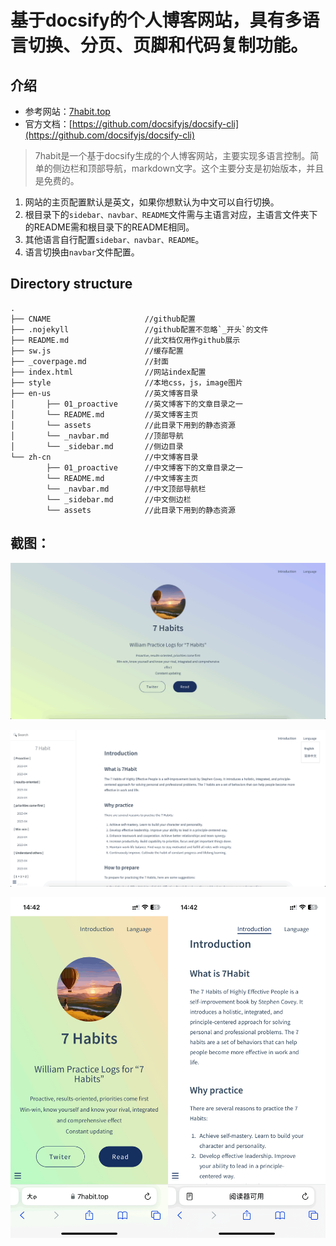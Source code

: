 # 基于docsify的个人博客网站，具有多语言切换、分页、页脚和代码复制功能。
## 介绍
- 参考网站：[7habit.top](https://7habit.top)
- 官方文档：[https://github.com/docsifyjs/docsify-cli](https://github.com/docsifyjs/docsify-cli)

>7habit是一个基于docsify生成的个人博客网站，主要实现多语言控制。简单的侧边栏和顶部导航，markdown文字。这个主要分支是初始版本，并且是免费的。
  1. 网站的主页配置默认是英文，如果你想默认为中文可以自行切换。
  2. 根目录下的`sidebar、navbar、README`文件需与主语言对应，主语言文件夹下的README需和根目录下的README相同。
  3. 其他语言自行配置`sidebar、navbar、README`。
  4. 语言切换由`navbar`文件配置。

## Directory structure
```
.  
├── CNAME                     //github配置  
├── .nojekyll                 //github配置不忽略`_开头`的文件  
├── README.md                 //此文档仅用作github展示  
├── sw.js                     //缓存配置  
├── _coverpage.md             //封面  
├── index.html                //网站index配置  
├── style                     //本地css，js，image图片  
├── en-us                     //英文博客目录  
│       ├── 01_proactive      //英文博客下的文章目录之一  
│       └── README.md         //英文博客主页  
│       └── assets            //此目录下用到的静态资源  
│       └── _navbar.md        //顶部导航  
│       └── _sidebar.md       //侧边目录    
└── zh-cn                     //中文博客目录  
        ├── 01_proactive      //中文博客下的文章目录之一  
        └── README.md         //中文博客主页  
        └── _navbar.md        //中文顶部导航栏  
        └── _sidebar.md       //中文侧边栏  
        └── assets            //此目录下用到的静态资源  
```



## 截图：
![PC](/style/PC-index.png)

![](/style/PC-blog.png)

![mobile](/style/mobile-index-2.png)
